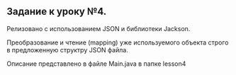 ## Задание к уроку №4.

Релизовано с использованием JSON и библиотеки Jackson.

Преобразование и чтение (mapping) уже используемого объекта строго в предложенную структру 
JSON файла.

Описание представлено в файле Main.java в папке lesson4
